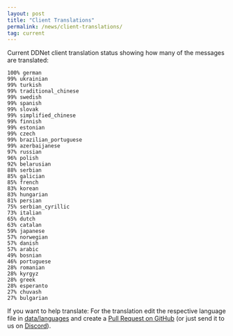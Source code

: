 ```yaml
---
layout: post
title: "Client Translations"
permalink: /news/client-translations/
tag: current
---
```


Current DDNet client translation status showing how many of the messages are translated:

```
100% german
99% ukrainian
99% turkish
99% traditional_chinese
99% swedish
99% spanish
99% slovak
99% simplified_chinese
99% finnish
99% estonian
99% czech
99% brazilian_portuguese
99% azerbaijanese
97% russian
96% polish
92% belarusian
88% serbian
85% galician
85% french
83% korean
83% hungarian
81% persian
75% serbian_cyrillic
73% italian
65% dutch
63% catalan
59% japanese
57% norwegian
57% danish
57% arabic
49% bosnian
46% portuguese
28% romanian
28% kyrgyz
28% greek
28% esperanto
27% chuvash
27% bulgarian
```

If you want to help translate: For the translation edit the respective language file in [data/languages](https://github.com/ddnet/ddnet/tree/master/data/languages) and create a [Pull Request on GitHub](https://github.com/ddnet/ddnet/) (or just send it to us on [Discord](/discord/)).
